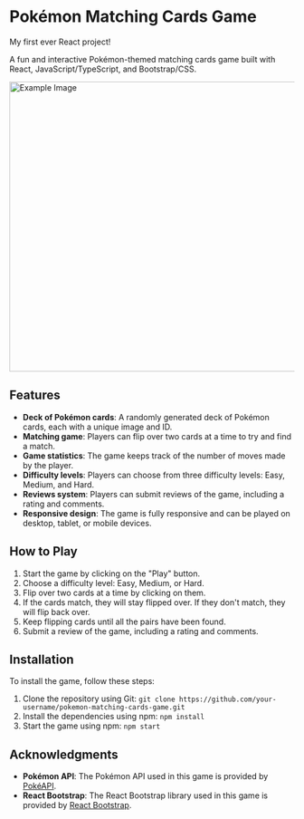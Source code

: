 # Pokémon Matching Cards Game

My first ever React project!

A fun and interactive Pokémon-themed matching cards game built with React, JavaScript/TypeScript, and Bootstrap/CSS.

<img src="https://live.staticflickr.com/65535/54257382696_4a0ca9d9cd_o.gif" alt="Example Image" width="512">

## Features

* **Deck of Pokémon cards**: A randomly generated deck of Pokémon cards, each with a unique image and ID.
* **Matching game**: Players can flip over two cards at a time to try and find a match.
* **Game statistics**: The game keeps track of the number of moves made by the player.
* **Difficulty levels**: Players can choose from three difficulty levels: Easy, Medium, and Hard.
* **Reviews system**: Players can submit reviews of the game, including a rating and comments.
* **Responsive design**: The game is fully responsive and can be played on desktop, tablet, or mobile devices.

## How to Play

1. Start the game by clicking on the "Play" button.
2. Choose a difficulty level: Easy, Medium, or Hard.
3. Flip over two cards at a time by clicking on them.
4. If the cards match, they will stay flipped over. If they don't match, they will flip back over.
5. Keep flipping cards until all the pairs have been found.
6. Submit a review of the game, including a rating and comments.

## Installation

To install the game, follow these steps:

1. Clone the repository using Git: `git clone https://github.com/your-username/pokemon-matching-cards-game.git`
2. Install the dependencies using npm: `npm install`
3. Start the game using npm: `npm start`

## Acknowledgments

* **Pokémon API**: The Pokémon API used in this game is provided by [PokéAPI](https://pokeapi.co/).
* **React Bootstrap**: The React Bootstrap library used in this game is provided by [React Bootstrap](https://react-bootstrap.github.io/).
